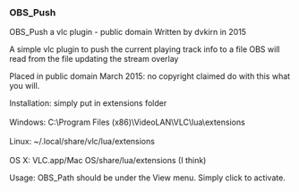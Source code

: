 ### OBS_Push

OBS_Push a vlc plugin - public domain
Written by dvkirn in 2015

A simple vlc plugin to push the current playing track info to a file
OBS will read from the file updating the stream overlay

Placed in public domain March 2015: no copyright claimed
do with this what you will.

Installation: simply put in extensions folder  <br />   
    Windows: C:\Program Files (x86)\VideoLAN\VLC\lua\extensions <br />    
    Linux: ~/.local/share/vlc/lua/extensions  <br />   
    OS X: VLC.app/Mac OS/share/lua/extensions (I think)  

Usage: OBS_Path should be under the View menu. Simply click to activate.


